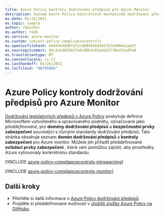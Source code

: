 ```yaml
---
title: Azure Policy kontroly dodržování předpisů pro Azure Monitor
description: Seznam Azure Policy kontrolních mechanismů dodržování předpisů, které jsou k dispozici pro Azure Monitor. Tyto integrované definice zásad poskytují běžné přístupy ke správě dodržování předpisů vašich prostředků Azure.
ms.date: 01/25/2021
ms.topic: sample
author: rboucher
ms.author: robb
ms.service: azure-monitor
ms.custom: subject-policy-compliancecontrols
ms.openlocfilehash: 04d43e40d6faf2cd884b56d342762e4984a2ae57
ms.sourcegitcommit: 95c2cbdd2582fa81d0bfe55edd32778ed31e0fe8
ms.translationtype: MT
ms.contentlocale: cs-CZ
ms.lasthandoff: 01/26/2021
ms.locfileid: "98795666"
---
```

# <a name="azure-policy-regulatory-compliance-controls-for-azure-monitor"></a>Azure Policy kontroly dodržování předpisů pro Azure Monitor

[Dodržování legislativních předpisů v Azure Policy](../../governance/policy/concepts/regulatory-compliance.md) poskytuje definice Microsoftem vytvořeného a spravovaného podnětu, označované jako _předdefinované_, pro **domény dodržování předpisů** a **bezpečnostní prvky zabezpečení** související s různými standardy dodržování předpisů. Tato stránka obsahuje seznam **domén dodržování předpisů** a **kontroly zabezpečení** pro Azure monitor. Můžete jim přiřadit předdefinované **ovládací prvky zabezpečení** , které vám pomůžou zajistit, aby prostředky Azure vyhovovaly konkrétnímu standardu.

[!INCLUDE [azure-policy-compliancecontrols-introwarning](../../../includes/policy/standards/intro-warning.md)]

[!INCLUDE [azure-policy-compliancecontrols-monitor](../../../includes/policy/standards/byrp/microsoft.insights.md)]

## <a name="next-steps"></a>Další kroky

- Přečtěte si další informace o [Azure Policy dodržování předpisů](../../governance/policy/concepts/regulatory-compliance.md).
- Projděte si předdefinované možnosti v [úložišti služby Azure Policy na GitHubu](https://github.com/Azure/azure-policy).
